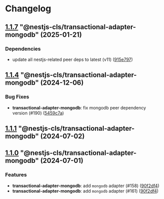 # Changelog

<!-- MONODEPLOY:BELOW -->

## [1.1.7](https://github.com/Papooch/nestjs-cls/compare/@nestjs-cls/transactional-adapter-mongodb@1.1.6...@nestjs-cls/transactional-adapter-mongodb@1.1.7) "@nestjs-cls/transactional-adapter-mongodb" (2025-01-21)<a name="1.1.7"></a>

### Dependencies

* update all nestjs-related peer deps to latest (v11) ([915e797](https://github.com/Papooch/nestjs-cls/commits/915e797))




## [1.1.4](https://github.com/Papooch/nestjs-cls/compare/@nestjs-cls/transactional-adapter-mongodb@1.1.3...@nestjs-cls/transactional-adapter-mongodb@1.1.4) "@nestjs-cls/transactional-adapter-mongodb" (2024-12-06)<a name="1.1.4"></a>

### Bug Fixes

* **transactional-adapter-mongodb**: fix mongodb peer dependency version (#190) ([5459c7a](https://github.com/Papooch/nestjs-cls/commits/5459c7a))




## [1.1.1](https://github.com/Papooch/nestjs-cls/compare/@nestjs-cls/transactional-adapter-mongodb@1.1.0...@nestjs-cls/transactional-adapter-mongodb@1.1.1) "@nestjs-cls/transactional-adapter-mongodb" (2024-07-02)<a name="1.1.1"></a>



## [1.1.0](https://github.com/Papooch/nestjs-cls/compare/@nestjs-cls/transactional-adapter-mongodb@1.0.0...@nestjs-cls/transactional-adapter-mongodb@1.1.0) "@nestjs-cls/transactional-adapter-mongodb" (2024-07-01)<a name="1.1.0"></a>

### Features

* **transactional-adapter-mongodb**: add `mongodb` adapter (#158) ([90f2df4](https://github.com/Papooch/nestjs-cls/commits/90f2df4))
* **transactional-adapter-mongodb**: add `mongodb` adapter (#161) ([90f2df4](https://github.com/Papooch/nestjs-cls/commits/90f2df4))


